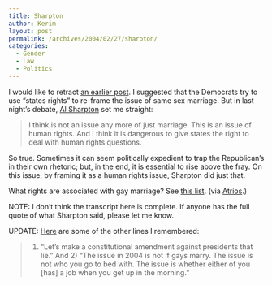 ```yaml
---
title: Sharpton
author: Kerim
layout: post
permalink: /archives/2004/02/27/sharpton/
categories:
  - Gender
  - Law
  - Politics
---
```

I would like to retract <a href="http://test.oxus.net/archives/000358.html" onclick="_gaq.push(['_trackEvent', 'outbound-article', 'http://test.oxus.net/archives/000358.html', 'an earlier post']);" >an earlier post</a>. I suggested that the Democrats try to use &#8220;states rights&#8221; to re-frame the issue of same sex marriage. But in last night&#8217;s debate, <a href="http://www.latimes.com/news/politics/2004/la-dems-debate-transcript,1,2676983.story" onclick="_gaq.push(['_trackEvent', 'outbound-article', 'http://www.latimes.com/news/politics/2004/la-dems-debate-transcript,1,2676983.story', 'Al Sharpton']);" >Al Sharpton</a> set me straight:

> I think is not an issue any more of just marriage. This is an issue of human rights. And I think it is dangerous to give states the right to deal with human rights questions.

So true. Sometimes it can seem politically expedient to trap the Republican&#8217;s in their own rhetoric; but, in the end, it is essential to rise above the fray. On this issue, by framing it as a human rights issue, Sharpton did just that.

What rights are associated with gay marriage? See <a href="http://www.nolo.com/lawcenter/ency/article.cfm/ObjectID/E0366844-7992-4018-B581C6AE9BF8B045/catID/697DBAFE-20FF-467A-9E9395985EE7E825" onclick="_gaq.push(['_trackEvent', 'outbound-article', 'http://www.nolo.com/lawcenter/ency/article.cfm/ObjectID/E0366844-7992-4018-B581C6AE9BF8B045/catID/697DBAFE-20FF-467A-9E9395985EE7E825', 'this list']);" >this list</a>. (via <a href="http://atrios.blogspot.com/2004_02_22_atrios_archive.html#107765681031259857" onclick="_gaq.push(['_trackEvent', 'outbound-article', 'http://atrios.blogspot.com/2004_02_22_atrios_archive.html#107765681031259857', 'Atrios']);" >Atrios</a>.)

NOTE: I don&#8217;t think the transcript here is complete. If anyone has the full quote of what Sharpton said, please let me know.

UPDATE: <a href="http://slate.msn.com/id/2096251/" onclick="_gaq.push(['_trackEvent', 'outbound-article', 'http://slate.msn.com/id/2096251/', 'Here']);" >Here</a> are some of the other lines I remembered:

> 1) &#8220;Let&#8217;s make a constitutional amendment against presidents that lie.&#8221; And 2) &#8220;The issue in 2004 is not if gays marry. The issue is not who you go to bed with. The issue is whether either of you [has] a job when you get up in the morning.&#8221;

